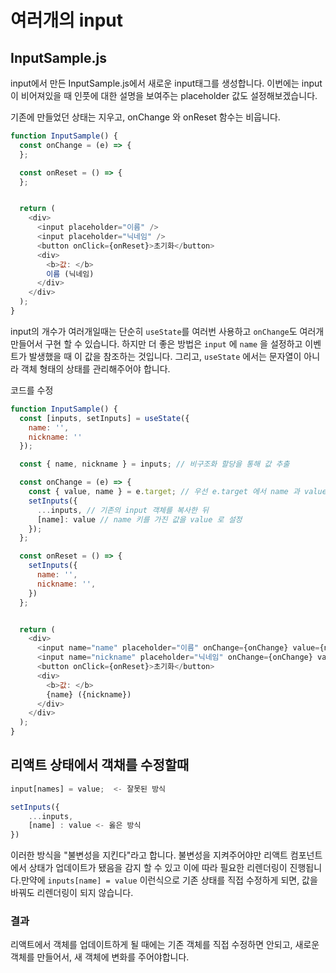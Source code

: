 # 여러개의 input

## InputSample.js
input에서 만든 InputSample.js에서 새로운 input태그를 생성합니다. 이번에는 input 이 비어져있을 때 인풋에 대한 설명을 보여주는 placeholder 값도 설정해보겠습니다.

기존에 만들었던 상태는 지우고, onChange 와 onReset 함수는 비웁니다.

```js
function InputSample() {
  const onChange = (e) => {
  };

  const onReset = () => {
  };


  return (
    <div>
      <input placeholder="이름" />
      <input placeholder="닉네임" />
      <button onClick={onReset}>초기화</button>
      <div>
        <b>값: </b>
        이름 (닉네임)
      </div>
    </div>
  );
}
```

input의 개수가 여러개일때는 단순히 `useState`를 여러번 사용하고 `onChange`도 여러개 만들어서 구현 할 수 있습니다. 하지만 더 좋은 방법은  `input` 에 `name` 을 설정하고 이벤트가 발생했을 때 이 값을 참조하는 것입니다. 그리고, `useState` 에서는 문자열이 아니라 객체 형태의 상태를 관리해주어야 합니다.

코드를 수정
```js
function InputSample() {
  const [inputs, setInputs] = useState({
    name: '',
    nickname: ''
  });

  const { name, nickname } = inputs; // 비구조화 할당을 통해 값 추출

  const onChange = (e) => {
    const { value, name } = e.target; // 우선 e.target 에서 name 과 value 를 추출
    setInputs({
      ...inputs, // 기존의 input 객체를 복사한 뒤
      [name]: value // name 키를 가진 값을 value 로 설정
    });
  };

  const onReset = () => {
    setInputs({
      name: '',
      nickname: '',
    })
  };


  return (
    <div>
      <input name="name" placeholder="이름" onChange={onChange} value={name} />
      <input name="nickname" placeholder="닉네임" onChange={onChange} value={nickname}/>
      <button onClick={onReset}>초기화</button>
      <div>
        <b>값: </b>
        {name} ({nickname})
      </div>
    </div>
  );
}
```

## 리액트 상태에서 객채를 수정할때 

```js
input[names] = value;  <- 잘못된 방식
```
```js
setInputs({
    ...inputs,
    [name] : value <- 옳은 방식
})
```
이러한 방식을 "불변성을 지킨다"라고 합니다. 불변성을 지켜주어야만 리액트 컴포넌트에서 상태가 업데이트가 됐음을 감지 할 수 있고 이에 따라 필요한 리렌더링이 진행됩니다.만약에 `inputs[name] = value` 이런식으로 기존 상태를 직접 수정하게 되면, 값을 바꿔도 리렌더링이 되지 않습니다.


### 결과
리액트에서 객체를 업데이트하게 될 때에는 기존 객체를 직접 수정하면 안되고, 새로운 객체를 만들어서, 새 객체에 변화를 주어야합니다.